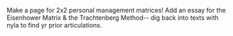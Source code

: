 Make a page for 2x2 personal management matrices! Add an essay for the Eisenhower Matrix & the Trachtenberg Method-- dig back into texts with nyla to find yr prior articulations.
